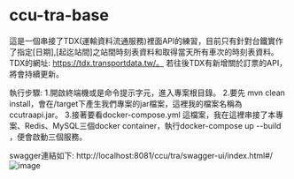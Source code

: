 # ccu-tra-base
這是一個串接了TDX(運輸資料流通服務)裡面API的練習，目前只有針對台鐵實作了指定[日期],[起迄站間]之站間時刻表資料和取得當天所有車次的時刻表資料。
TDX的網址: https://tdx.transportdata.tw/。
若往後TDX有新增關於訂票的API，將會持續更新。

執行步驟:
1.開啟終端機或是命令提示字元，進入專案根目錄。
2.要先 mvn clean install，會在/target下產生我們專案的jar檔案，這裡我的檔案名稱為ccutraapi.jar。
3.接著要看docker-compose.yml 這檔案，我在這裡串接了本專案、Redis、MySQL三個docker container，執行docker-compose up --build 
  ，便會啟動三個服務。
 
 swagger連結如下:
 http://localhost:8081/ccu/tra/swagger-ui/index.html#/
![image](https://user-images.githubusercontent.com/114802887/235485630-20857fcd-35ea-4495-8d68-256a2da92c82.png)
